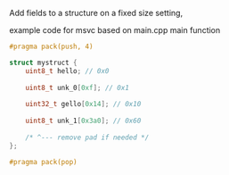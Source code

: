 Add fields to a structure on a fixed size setting, 

example code for msvc based on main.cpp main function

```cpp
#pragma pack(push, 4)

struct mystruct {
    uint8_t hello; // 0x0
    
    uint8_t unk_0[0xf]; // 0x1
    
    uint32_t gello[0x14]; // 0x10
    
    uint8_t unk_1[0x3a0]; // 0x60
    
    /* ^--- remove pad if needed */
};

#pragma pack(pop)
```
